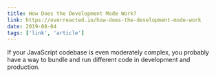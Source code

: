 ```yaml
---
title: How Does the Development Mode Work?
link: https://overreacted.io/how-does-the-development-mode-work
date: 2019-08-04
tags: ['link', 'article']
---
```


If your JavaScript codebase is even moderately complex, you probably have a way to bundle and run different code in development and production.
